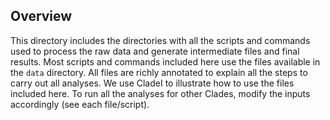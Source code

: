 ## Overview

This directory includes the directories with all the scripts and commands used to process the raw data and generate intermediate files and final results. Most scripts and commands included here use the files available in the `data` directory. All files are richly annotated to explain all the steps to carry out all analyses. We use CladeI to illustrate how to use the files included here. To run all the analyses for other Clades, modify the inputs accordingly (see each file/script).
